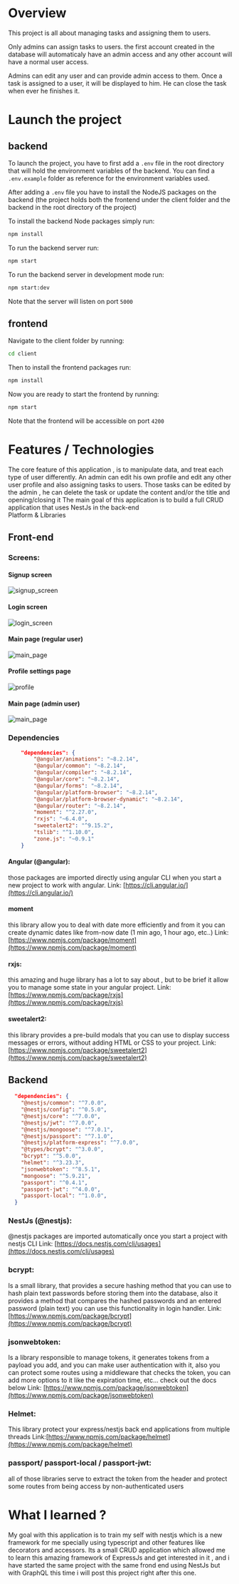 # Overview 
 This project is all about managing tasks and assigning them to users. 

Only admins can assign tasks to users. the first account created in the database will automaticaly have an admin access and any other account will have a normal user access. 

Admins can edit any user and can provide admin access to them. Once a task is assigned to a user, it will be displayed to him. He can close the task when ever he finishes it. 

# Launch the project
## backend
To launch the project, you have to first add a `.env` file in the root directory that will hold the environment variables of the backend. You can find a `.env.example` folder as reference for the environment variables used.

After adding a `.env` file you have to install the NodeJS packages on the backend (the project holds both the frontend under the client folder and the backend in the root directory of the project)

To install the backend Node packages simply run:
``` bash
npm install
```
To run the backend server run:
``` bash
npm start
```
To run the backend server in development mode run:
``` bash
npm start:dev
```
Note that the server will listen on port `5000`
## frontend
Navigate to the client folder by running:
``` bash
cd client
```
Then to install the frontend packages run:
``` bash
npm install
```
Now you are ready to start the frontend by running:
``` bash
npm start
```
Note that the frontend will be accessible on port `4200`

# Features / Technologies 
 The core feature of this application , is to manipulate data, and treat each type of user differently. An admin can edit his own profile and edit any other user profile and also assigning tasks to users. Those tasks can be edited by the admin , he can delete the task or update the content and/or the title and  opening/closing it
The main goal of this application is to build a full CRUD application that uses NestJs in the back-end   
Platform & Libraries 
## Front-end
### Screens:
#### Signup screen
![signup_screen](https://amirplatform.s3.eu-central-1.amazonaws.com/project/tzvia7mnaqwusrc2fg6u.png)
#### Login screen
![login_screen](https://amirplatform.s3.eu-central-1.amazonaws.com/project/ujdagcdra8ohsk9dpicj.png)
#### Main page (regular user)
![main_page](https://amirplatform.s3.eu-central-1.amazonaws.com/project/dggkyksjs6ej6ifzwzkr.png)
#### Profile settings page 
![profile](https://amirplatform.s3.eu-central-1.amazonaws.com/project/ivnv88piol5gkvkmwz6d.png)
#### Main page (admin user)
![main_page](https://amirplatform.s3.eu-central-1.amazonaws.com/project/d2efx26zr3qrbl8h61qr.png)
### Dependencies 
```json
    "dependencies": {
        "@angular/animations": "~8.2.14",
        "@angular/common": "~8.2.14",
        "@angular/compiler": "~8.2.14",
        "@angular/core": "~8.2.14",
        "@angular/forms": "~8.2.14",
        "@angular/platform-browser": "~8.2.14",
        "@angular/platform-browser-dynamic": "~8.2.14",
        "@angular/router": "~8.2.14",
        "moment": "^2.27.0",
        "rxjs": "~6.4.0",
        "sweetalert2": "^9.15.2",
        "tslib": "^1.10.0",
        "zone.js": "~0.9.1"
    }
```

#### Angular (@angular):

those packages are imported directly using angular CLI when you start a new project to work with angular.
Link: [https://cli.angular.io/](https://cli.angular.io/)

#### moment
this library allow you to deal with date more efficiently and from it you can create dynamic dates like from-now date (1 min ago, 1 hour ago, etc..)
Link: [https://www.npmjs.com/package/moment](https://www.npmjs.com/package/moment)

#### rxjs:
this amazing and huge library has a lot to say about , but to be brief it allow you to manage some state in your angular project.
Link: [https://www.npmjs.com/package/rxjs](https://www.npmjs.com/package/rxjs)

#### sweetalert2:
this library provides a pre-build modals that you can use to display success messages or errors, without adding HTML or CSS to your project.
Link: [https://www.npmjs.com/package/sweetalert2](https://www.npmjs.com/package/sweetalert2)


## Backend
```json
  "dependencies": {
    "@nestjs/common": "^7.0.0",
    "@nestjs/config": "^0.5.0",
    "@nestjs/core": "^7.0.0",
    "@nestjs/jwt": "^7.0.0",
    "@nestjs/mongoose": "^7.0.1",
    "@nestjs/passport": "^7.1.0",
    "@nestjs/platform-express": "^7.0.0",
    "@types/bcrypt": "^3.0.0",
    "bcrypt": "^5.0.0",
    "helmet": "^3.23.3",
    "jsonwebtoken": "^8.5.1",
    "mongoose": "^5.9.21",
    "passport": "^0.4.1",
    "passport-jwt": "^4.0.0",
    "passport-local": "^1.0.0",
  }
```

### NestJs (@nestjs): 
@nestjs packages are imported automatically once you start a project with nestjs CLI
Link: [https://docs.nestjs.com/cli/usages](https://docs.nestjs.com/cli/usages)

### bcrypt:
Is a small library, that provides a secure hashing method that you can use to hash plain text passwords before storing them into the database, also it provides a method that compares the hashed passwords and an entered password (plain text) 
you can use this functionality in login handler.
Link: [https://www.npmjs.com/package/bcrypt](https://www.npmjs.com/package/bcrypt)

### jsonwebtoken:
Is a library responsible to manage tokens, it generates tokens from a payload you add, and you can make user authentication
with it, also you can protect some routes using a middleware that checks the token, you can add more options to it like the expiration time, etc... check out the docs below
Link: [https://www.npmjs.com/package/jsonwebtoken](https://www.npmjs.com/package/jsonwebtoken)
 
### Helmet:
This library protect your express/nestjs back end applications from multiple threads
Link:[https://www.npmjs.com/package/helmet](https://www.npmjs.com/package/helmet)

### passport/ passport-local / passport-jwt:
all of those libraries serve to extract the token from the header and protect some routes from being access by non-authenticated users 
# What I learned ?
 My goal with this application is to train my self with nestjs which is a new framework for me specially using typescript and other features like decorators and accessors. Its a small CRUD application which allowed me to learn this amazing framework of ExpressJs and get interested in it , and i have started the same project with the same frond end using NestJs but with GraphQL this time i will post this project right after this one.